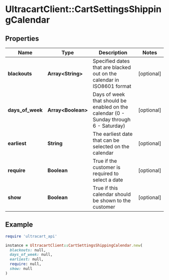 # UltracartClient::CartSettingsShippingCalendar

## Properties

| Name | Type | Description | Notes |
| ---- | ---- | ----------- | ----- |
| **blackouts** | **Array&lt;String&gt;** | Specified dates that are blacked out on the calendar in ISO8601 format | [optional] |
| **days_of_week** | **Array&lt;Boolean&gt;** | Days of week that should be enabled on the calendar (0 - Sunday through 6 - Saturday) | [optional] |
| **earliest** | **String** | The earliest date that can be selected on the calendar | [optional] |
| **require** | **Boolean** | True if the customer is required to select a date | [optional] |
| **show** | **Boolean** | True if this calendar should be shown to the customer | [optional] |

## Example

```ruby
require 'ultracart_api'

instance = UltracartClient::CartSettingsShippingCalendar.new(
  blackouts: null,
  days_of_week: null,
  earliest: null,
  require: null,
  show: null
)
```

